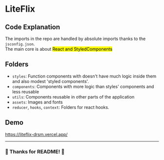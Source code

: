 # LiteFlix

## Code Explanation

The imports in the repo are handled by absolute imports thanks to the `jsconfig.json`.<br>
The main core is about <mark>React and StyledComponents</mark>

## Folders

- `styles`: Function components with doesn't have much logic inside them and also modest 'styled components'.
- `components`: Components with more logic than styles' components and less reusable
- `utils`: Components reusable in other parts of the application
- `assets`: Images and fonts
- `reducer`, `hooks`, `context`: Folders for react hooks.

## Demo

https://liteflix-drsm.vercel.app/

<hr>

### 💙 Thanks for README! 💙
